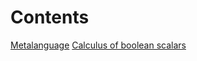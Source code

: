 # Contents

[Metalanguage](https://github.com/eeoam/programming-methodology/metalanguage.lagda)
[Calculus of boolean scalars](https://github.com/eeoam/programming-methodology/boolean.lagda)

